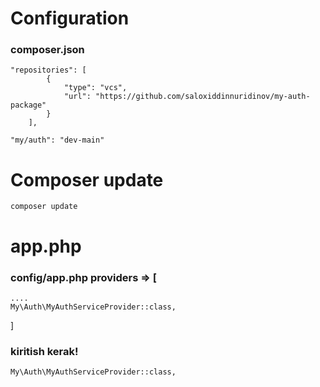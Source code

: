 # Configuration

### composer.json

```
"repositories": [
        {
            "type": "vcs",
            "url": "https://github.com/saloxiddinnuridinov/my-auth-package"
        }
    ],
```
```
"my/auth": "dev-main"
```

# Composer update

```
composer update
```

# app.php
### config/app.php providers => [
    ....
    My\Auth\MyAuthServiceProvider::class,
]
### kiritish kerak!

```
My\Auth\MyAuthServiceProvider::class,
```

